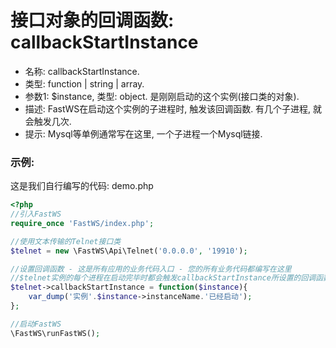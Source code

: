 # 接口对象的回调函数: callbackStartInstance

- 名称: callbackStartInstance.
- 类型: function | string | array.
- 参数1: $instance, 类型: object. 是刚刚启动的这个实例(接口类的对象).
- 描述: FastWS在启动这个实例的子进程时, 触发该回调函数. 有几个子进程, 就会触发几次.
- 提示: Mysql等单例通常写在这里, 一个子进程一个Mysql链接.

### 示例:
这是我们自行编写的代码: demo.php
```php
<?php
//引入FastWS
require_once 'FastWS/index.php';

//使用文本传输的Telnet接口类
$telnet = new \FastWS\Api\Telnet('0.0.0.0', '19910');

//设置回调函数 - 这是所有应用的业务代码入口 - 您的所有业务代码都编写在这里
//$telnet实例的每个进程在启动完毕时都会触发callbackStartInstance所设置的回调函数
$telnet->callbackStartInstance = function($instance){
    var_dump('实例'.$instance->instanceName.'已经启动');
};

//启动FastWS
\FastWS\runFastWS();
```